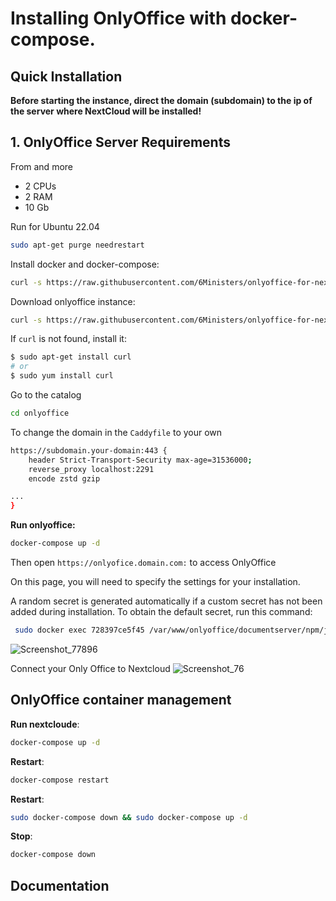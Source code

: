 # Installing OnlyOffice with docker-compose.

## Quick Installation

**Before starting the instance, direct the domain (subdomain) to the ip of the server where NextCloud will be installed!**

## 1. OnlyOffice Server Requirements
From and more
- 2 CPUs
- 2 RAM 
- 10 Gb 

Run for Ubuntu 22.04

``` bash
sudo apt-get purge needrestart
```

Install docker and docker-compose:

``` bash
curl -s https://raw.githubusercontent.com/6Ministers/onlyoffice-for-nextcloude/master/setup.sh | sudo bash -s
```

Download onlyoffice instance:


``` bash
curl -s https://raw.githubusercontent.com/6Ministers/onlyoffice-for-nextcloude/master/download.sh | sudo bash -s onlyoffice
```

If `curl` is not found, install it:

``` bash
$ sudo apt-get install curl
# or
$ sudo yum install curl
```

Go to the catalog

``` bash
cd onlyoffice
```

To change the domain in the `Caddyfile` to your own

``` bash
https://subdomain.your-domain:443 {
    header Strict-Transport-Security max-age=31536000;
    reverse_proxy localhost:2291
	encode zstd gzip

...	
}
```

**Run onlyoffice:**

``` bash
docker-compose up -d
```

Then open `https://onlyofice.domain.com:` to access OnlyOffice

On this page, you will need to specify the settings for your installation.

A random secret is generated automatically if a custom secret has not been added during installation. To obtain the default secret, run this command:
``` bash
 sudo docker exec 728397ce5f45 /var/www/onlyoffice/documentserver/npm/json -f /etc/onlyoffice/documentserver/local.json 'services.CoAuthoring.secret.session.string'
```

![Screenshot_77896](https://github.com/6Ministers/onlyoffice-for-nextcloude/assets/11208423/d49c08a1-8f21-43ce-badb-4fa75390b570)


Connect your Only Office to Nextcloud
![Screenshot_76](https://github.com/6Ministers/onlyoffice-for-nextcloude/assets/11208423/89471cac-c7b8-4a9d-9bad-6e0e9162b823)

## OnlyOffice container management

**Run nextcloude**:

``` bash
docker-compose up -d
```

**Restart**:

``` bash
docker-compose restart
```

**Restart**:

``` bash
sudo docker-compose down && sudo docker-compose up -d
```

**Stop**:

``` bash
docker-compose down
```

## Documentation

